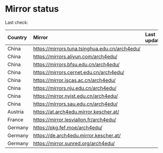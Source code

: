 <script src="./time.js"></script>
# Mirror status
Last check: <script type="text/javascript">localize(1733469893.9831815);</script>

|Country|Mirror|Last update|
|:------|:-----|:----------|
|China|https://mirrors.tuna.tsinghua.edu.cn/arch4edu/|<script type="text/javascript">localize(1733424337);</script>|
|China|https://mirrors.aliyun.com/arch4edu/|<script type="text/javascript">localize(1733424337);</script>|
|China|https://mirrors.bfsu.edu.cn/arch4edu/|<script type="text/javascript">localize(1733424337);</script>|
|China|https://mirrors.cernet.edu.cn/arch4edu/|<script type="text/javascript">localize(1733424337);</script>|
|China|https://mirror.iscas.ac.cn/arch4edu/|<script type="text/javascript">localize(1733294747);</script>|
|China|https://mirrors.nju.edu.cn/arch4edu/|<script type="text/javascript">localize(1733294747);</script>|
|China|https://mirror.nyist.edu.cn/arch4edu/|<script type="text/javascript">localize(1733424337);</script>|
|China|https://mirrors.sau.edu.cn/arch4edu/|<script type="text/javascript">localize(1731653531);</script>|
|Austria|https://at.arch4edu.mirror.kescher.at/|<script type="text/javascript">localize(1733424337);</script>|
|France|https://mirror.lesviallon.fr/arch4edu/|<script type="text/javascript">localize(1733424337);</script>|
|Germany|https://pkg.fef.moe/arch4edu/|<script type="text/javascript">localize(1733424337);</script>|
|Germany|https://de.arch4edu.mirror.kescher.at/|<script type="text/javascript">localize(1733424337);</script>|
|Germany|https://mirror.sunred.org/arch4edu/|<script type="text/javascript">localize(1733424337);</script>|

<script src="./tablefilter/tablefilter.js"></script>
<script src="./table.js"></script>